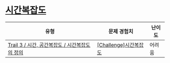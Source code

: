 # [시간복잡도](https://https://en.codetree.ai/trails/complete/curated-cards/challenge-time-complexity-concept)

|유형|문제 경험치|난이도|
|---|---|---|
|[Trail 3 / 시간, 공간복잡도 / 시간복잡도의 정의](https://https://en.codetree.ai/trail-info/novice-high/)|[[Challenge]시간복잡도](https://https://en.codetree.ai/trails/complete/curated-cards/challenge-time-complexity-concept/)|어려움|


